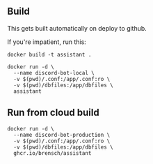 ## Build
This gets built automatically on deploy to github.

If you're impatient, run this:

```
docker build -t assistant .

docker run -d \
  --name discord-bot-local \
  -v $(pwd)/.conf:/app/.conf:ro \
  -v $(pwd)/dbfiles:/app/dbfiles \
  assistant
```


## Run from cloud build
```
docker run -d \
  --name discord-bot-production \
  -v $(pwd)/.conf:/app/.conf:ro \
  -v $(pwd)/dbfiles:/app/dbfiles \
  ghcr.io/brensch/assistant
```